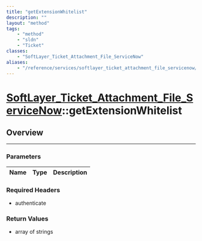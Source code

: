 ```yaml
---
title: "getExtensionWhitelist"
description: ""
layout: "method"
tags:
    - "method"
    - "sldn"
    - "Ticket"
classes:
    - "SoftLayer_Ticket_Attachment_File_ServiceNow"
aliases:
    - "/reference/services/softlayer_ticket_attachment_file_servicenow/getExtensionWhitelist"
---
```

# [SoftLayer_Ticket_Attachment_File_ServiceNow](/reference/services/SoftLayer_Ticket_Attachment_File_ServiceNow)::getExtensionWhitelist





## Overview 


-----

### Parameters 
|Name | Type | Description |
| --- | --- | --- |


### Required Headers
* authenticate


### Return Values
* array of strings




